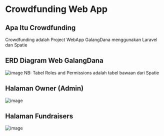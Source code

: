 # Crowdfunding Web App

## Apa Itu Crowdfunding
Crowdfunding adalah Project WebApp GalangDana menggunakan Laravel dan Spatie

## ERD Diagram Web GalangDana
![image](https://github.com/adrianramadhan/galangdana-webapp/assets/59206760/f5630754-d539-4f1e-a665-20f0154d5d6d)
NB: Tabel Roles and Permissions adalah tabel bawaan dari Spatie

## Halaman Owner (Admin)
![image](https://github.com/adrianramadhan/galangdana-webapp/assets/59206760/bec3ac03-fcf9-46dd-88b1-13c2c79143a2)

## Halaman Fundraisers
![image](https://github.com/adrianramadhan/galangdana-webapp/assets/59206760/819a30f9-0f79-49cb-9eb1-54e80a64f39c)
